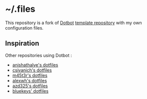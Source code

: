 # ~/.files

This repository is a fork of [Dotbot](dotbot) [template repository](fork) with my own configuration files.

## Inspiration

Other repositories using Dotbot :

* [anishathalye's dotfiles](anishathalye_dotfiles)
* [csivanich's dotfiles](csivanich_dotfiles)
* [m45t3r's dotfiles](m45t3r_dotfiles)
* [alexwh's dotfiles](alexwh_dotfiles)
* [azd325's dotfiles](azd325_dotfiles)
* [bluekeys' dotfiles](bluekeys_dotfiles)

[dotbot]: https://github.com/anishathalye/dotbot
[fork]: https://github.com/anishathalye/dotfiles_template/fork
[anishathalye_dotfiles]: https://github.com/anishathalye/dotfiles
[csivanich_dotfiles]: https://github.com/csivanich/dotfiles
[m45t3r_dotfiles]: https://github.com/m45t3r/dotfiles
[alexwh_dotfiles]: https://github.com/alexwh/dotfiles
[azd325_dotfiles]: https://github.com/Azd325/dotfiles
[bluekeys_dotfiles]: https://github.com/bluekeys/.dotfiles
